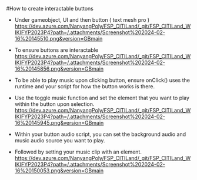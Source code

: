 #How to create interactable buttons 

- Under gameobject, UI and then button ( text mesh pro )
https://dev.azure.com/NanyangPoly/FSP_CITILand/_git/FSP_CITILand_WIKIFYP2023P4?path=/.attachments/Screenshot%202024-02-16%20145510.png&version=GBmain

- To ensure buttons are interactable 
https://dev.azure.com/NanyangPoly/FSP_CITILand/_git/FSP_CITILand_WIKIFYP2023P4?path=/.attachments/Screenshot%202024-02-16%20145856.png&version=GBmain

- To be able to play music upon clicking button, ensure onClick() uses the runtime and your script for how the button works is there.
- Use the toggle music function and set the element that you want to play within the button upon selection.
https://dev.azure.com/NanyangPoly/FSP_CITILand/_git/FSP_CITILand_WIKIFYP2023P4?path=/.attachments/Screenshot%202024-02-16%20145945.png&version=GBmain

- Within your button audio script, you can set the background audio and music audio source you want to play. 
- Followed by setting your music clip with an element.
https://dev.azure.com/NanyangPoly/FSP_CITILand/_git/FSP_CITILand_WIKIFYP2023P4?path=/.attachments/Screenshot%202024-02-16%20150053.png&version=GBmain
